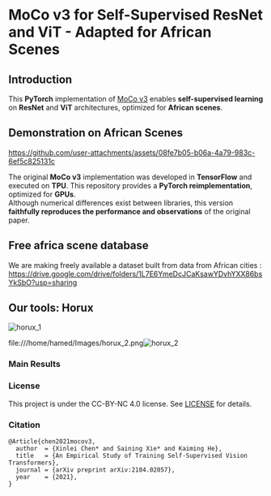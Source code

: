 # **MoCo v3 for Self-Supervised ResNet and ViT - Adapted for African Scenes**  

## **Introduction**  
This **PyTorch** implementation of [MoCo v3](https://arxiv.org/abs/2104.02057) enables **self-supervised learning** on **ResNet** and **ViT** architectures, optimized for **African scenes**.  

## **Demonstration on African Scenes**  



https://github.com/user-attachments/assets/08fe7b05-b06a-4a79-983c-6ef5c825131c




The original **MoCo v3** implementation was developed in **TensorFlow** and executed on **TPU**. This repository provides a **PyTorch reimplementation**, optimized for **GPUs**.  
Although numerical differences exist between libraries, this version **faithfully reproduces the performance and observations** of the original paper.  

## Free africa scene database

We are making freely available a dataset built from data from African cities : https://drive.google.com/drive/folders/1L7E6YmeDcJCaKsawYDvhYXX86bsYkSbO?usp=sharing

## Our tools: Horux
![horux_1](https://github.com/user-attachments/assets/f2fec7b0-8a46-44aa-a21b-040ba27850fc)



file:///home/hamed/Images/horux_2.png![horux_2](https://github.com/user-attachments/assets/5c681dae-3e76-42e5-8bab-9da55e6b9cf0)



### Main Results



### License

This project is under the CC-BY-NC 4.0 license. See [LICENSE](LICENSE) for details.

### Citation
```
@Article{chen2021mocov3,
  author  = {Xinlei Chen* and Saining Xie* and Kaiming He},
  title   = {An Empirical Study of Training Self-Supervised Vision Transformers},
  journal = {arXiv preprint arXiv:2104.02057},
  year    = {2021},
}
```
